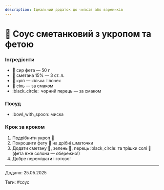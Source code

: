 ```yaml
---
description: Ідеальний додаток до чипсів або вареників
---
```


# 🍶 Соус сметанковий з укропом та фетою

### Інгредієнти

* 🧀 сир фета — 50 г
* 🥄 сметана 15% — 3 ст. л.
* 🌿 кріп — кілька гілочек
* 🧂 сіль — за смаком
* :black\_circle:  чорний перець — за смаком

### Посуд

* :bowl\_with\_spoon: миска

### Крок за кроком

1. Подрібнити укроп 🌿&#x20;
2. Покрошити фету 🧀 на дрібні шматочки
3. Додати сметану 🥄, зелень 🌿, перець :black\_circle: та трішки солі 🧂 (фета вже солона — обережно!)
4. Добре перемішати і готово!

***

Додано: 25.05.2025

Теги: #соус
